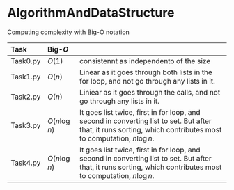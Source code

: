 # AlgorithmAndDataStructure

Computing complexity with Big-O notation

|Task | Big-$O$ | |
|:-|:-|:-|
|Task0.py | $O(1)$ | consistennt as independento of the size|
|Task1.py | $O(n)$| Linear as it goes through both lists in the for loop, and not go through any lists in it. |
|Task2.py | $O(n)$| Liniear as it goes through the calls, and not go through any lists in it.  |
|Task3.py | $O(n\log n)$| It goes list twice, first in for loop, and second in converting list to set. But after that, it runs sorting, which contributes most to computation, $n\log n$.  |
|Task4.py | $O(n\log n)$| It goes list twice, first in for loop, and second in converting list to set. But after that, it runs sorting, which contributes most to computation, $n\log n$.  |
